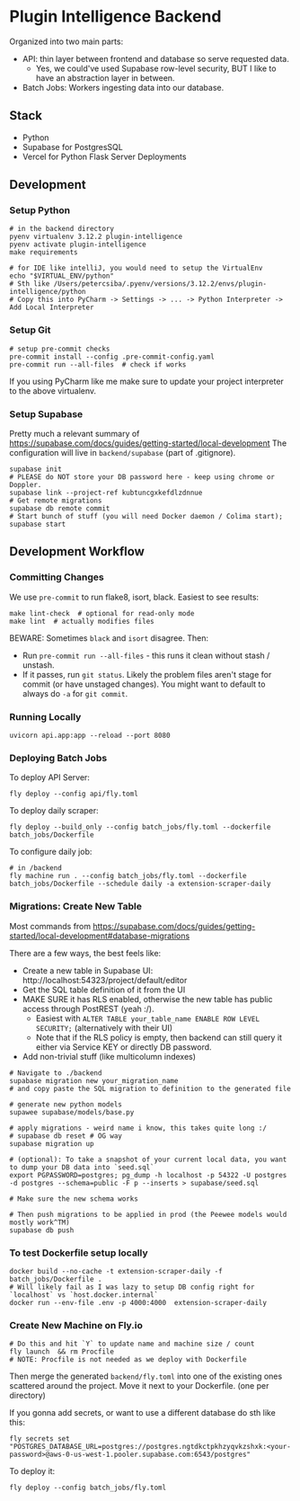 # Plugin Intelligence Backend

Organized into two main parts:
* API: thin layer between frontend and database so serve requested data.
  * Yes, we could've used Supabase row-level security, BUT I like to have an abstraction layer in between.
* Batch Jobs: Workers ingesting data into our database.

## Stack
* Python
* Supabase for PostgresSQL
* Vercel for Python Flask Server Deployments

## Development

### Setup Python
```shell
# in the backend directory
pyenv virtualenv 3.12.2 plugin-intelligence
pyenv activate plugin-intelligence
make requirements

# for IDE like intelliJ, you would need to setup the VirtualEnv
echo "$VIRTUAL_ENV/python"
# Sth like /Users/petercsiba/.pyenv/versions/3.12.2/envs/plugin-intelligence/python
# Copy this into PyCharm -> Settings -> ... -> Python Interpreter -> Add Local Interpreter
```

### Setup Git
```shell
# setup pre-commit checks
pre-commit install --config .pre-commit-config.yaml
pre-commit run --all-files  # check if works
```

If you using PyCharm like me make sure to update your project interpreter to the above virtualenv.

### Setup Supabase
Pretty much a relevant summary of https://supabase.com/docs/guides/getting-started/local-development
The configuration will live in `backend/supabase` (part of .gitignore).

```shell
supabase init
# PLEASE do NOT store your DB password here - keep using chrome or Doppler.
supabase link --project-ref kubtuncgxkefdlzdnnue
# Get remote migrations
supabase db remote commit
# Start bunch of stuff (you will need Docker daemon / Colima start);
supabase start
```


## Development Workflow

### Committing Changes
We use `pre-commit` to run flake8, isort, black. Easiest to see results:
```shell
make lint-check  # optional for read-only mode
make lint  # actually modifies files
```
BEWARE: Sometimes `black` and `isort` disagree. Then:
* Run `pre-commit run --all-files` - this runs it clean without stash / unstash.
* If it passes, run `git status`. Likely the problem files aren't stage for commit (or have unstaged changes).
You might want to default to always do `-a` for `git commit`.

### Running Locally
```shell
uvicorn api.app:app --reload --port 8080
```

### Deploying Batch Jobs
To deploy API Server:
```shell
fly deploy --config api/fly.toml
```

To deploy daily scraper:
```shell
fly deploy --build_only --config batch_jobs/fly.toml --dockerfile batch_jobs/Dockerfile
```

To configure daily job:
```shell
# in /backend
fly machine run . --config batch_jobs/fly.toml --dockerfile batch_jobs/Dockerfile --schedule daily -a extension-scraper-daily
```

### Migrations: Create New Table
Most commands from https://supabase.com/docs/guides/getting-started/local-development#database-migrations

There are a few ways, the best feels like:
* Create a new table in Supabase UI: http://localhost:54323/project/default/editor
* Get the SQL table definition of it from the UI
* MAKE SURE it has RLS enabled, otherwise the new table has public access through PostREST (yeah :/).
  * Easiest with `ALTER TABLE your_table_name ENABLE ROW LEVEL SECURITY;` (alternatively with their UI)
  * Note that if the RLS policy is empty, then backend can still query it either via Service KEY or directly DB password.
* Add non-trivial stuff (like multicolumn indexes)
```shell
# Navigate to ./backend
supabase migration new your_migration_name
# and copy paste the SQL migration to definition to the generated file

# generate new python models
supawee supabase/models/base.py

# apply migrations - weird name i know, this takes quite long :/
# supabase db reset # OG way
supabase migration up

# (optional): To take a snapshot of your current local data, you want to dump your DB data into `seed.sql`
export PGPASSWORD=postgres; pg_dump -h localhost -p 54322 -U postgres -d postgres --schema=public -F p --inserts > supabase/seed.sql

# Make sure the new schema works

# Then push migrations to be applied in prod (the Peewee models would mostly work^TM)
supabase db push
```

### To test Dockerfile setup locally
```shell
docker build --no-cache -t extension-scraper-daily -f batch_jobs/Dockerfile .
# Will likely fail as I was lazy to setup DB config right for `localhost` vs `host.docker.internal`
docker run --env-file .env -p 4000:4000  extension-scraper-daily
```

### Create New Machine on Fly.io
```shell
# Do this and hit `Y` to update name and machine size / count
fly launch  && rm Procfile
# NOTE: Procfile is not needed as we deploy with Dockerfile
```

Then merge the generated `backend/fly.toml` into one of the existing ones scattered around the project.
Move it next to your Dockerfile. (one per directory)

If you gonna add secrets, or want to use a different database do sth like this:
```shell
fly secrets set "POSTGRES_DATABASE_URL=postgres://postgres.ngtdkctpkhzyqvkzshxk:<your-password>@aws-0-us-west-1.pooler.supabase.com:6543/postgres"
```

To deploy it:
```shell
fly deploy --config batch_jobs/fly.toml
```
